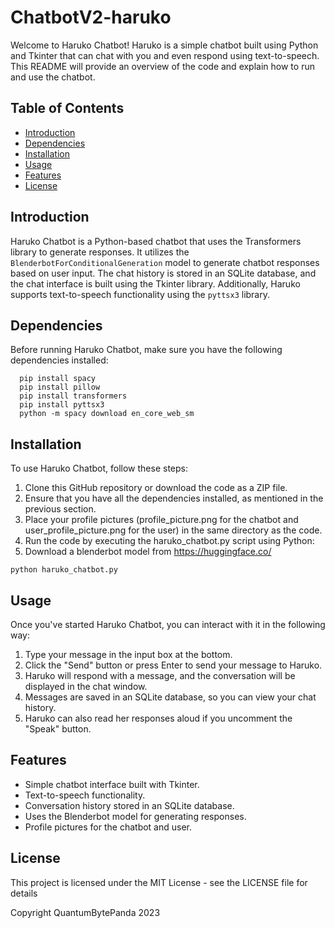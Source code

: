 # ChatbotV2-haruko

Welcome to Haruko Chatbot! Haruko is a simple chatbot built using Python and Tkinter that can chat with you and even respond using text-to-speech. This README will provide an overview of the code and explain how to run and use the chatbot.

## Table of Contents

- [Introduction](#introduction)
- [Dependencies](#dependencies)
- [Installation](#installation)
- [Usage](#usage)
- [Features](#features)
- [License](#license)

## Introduction

Haruko Chatbot is a Python-based chatbot that uses the Transformers library to generate responses. It utilizes the `BlenderbotForConditionalGeneration` model to generate chatbot responses based on user input. The chat history is stored in an SQLite database, and the chat interface is built using the Tkinter library. Additionally, Haruko supports text-to-speech functionality using the `pyttsx3` library.

## Dependencies

Before running Haruko Chatbot, make sure you have the following dependencies installed:

```
  pip install spacy
  pip install pillow
  pip install transformers
  pip install pyttsx3
  python -m spacy download en_core_web_sm
```
## Installation

To use Haruko Chatbot, follow these steps:

1. Clone this GitHub repository or download the code as a ZIP file.
2. Ensure that you have all the dependencies installed, as mentioned in the previous section.
3. Place your profile pictures (profile_picture.png for the chatbot and user_profile_picture.png for the user) in the same directory as the code.
4. Run the code by executing the haruko_chatbot.py script using Python:
5. Download a blenderbot model from https://huggingface.co/
```
python haruko_chatbot.py

```
## Usage
Once you've started Haruko Chatbot, you can interact with it in the following way:

1. Type your message in the input box at the bottom.
2. Click the "Send" button or press Enter to send your message to Haruko.
3. Haruko will respond with a message, and the conversation will be displayed in the chat window.
4. Messages are saved in an SQLite database, so you can view your chat history.
5. Haruko can also read her responses aloud if you uncomment the "Speak" button.

## Features
* Simple chatbot interface built with Tkinter.
* Text-to-speech functionality.
* Conversation history stored in an SQLite database.
* Uses the Blenderbot model for generating responses.
* Profile pictures for the chatbot and user.

## License
This project is licensed under the MIT License - see the LICENSE file for details

Copyright QuantumBytePanda 2023
